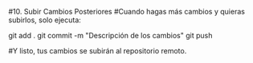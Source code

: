 #10. Subir Cambios Posteriores
#Cuando hagas más cambios y quieras subirlos, solo ejecuta:


git add .
git commit -m "Descripción de los cambios"
git push


#Y listo, tus cambios se subirán al repositorio remoto.
